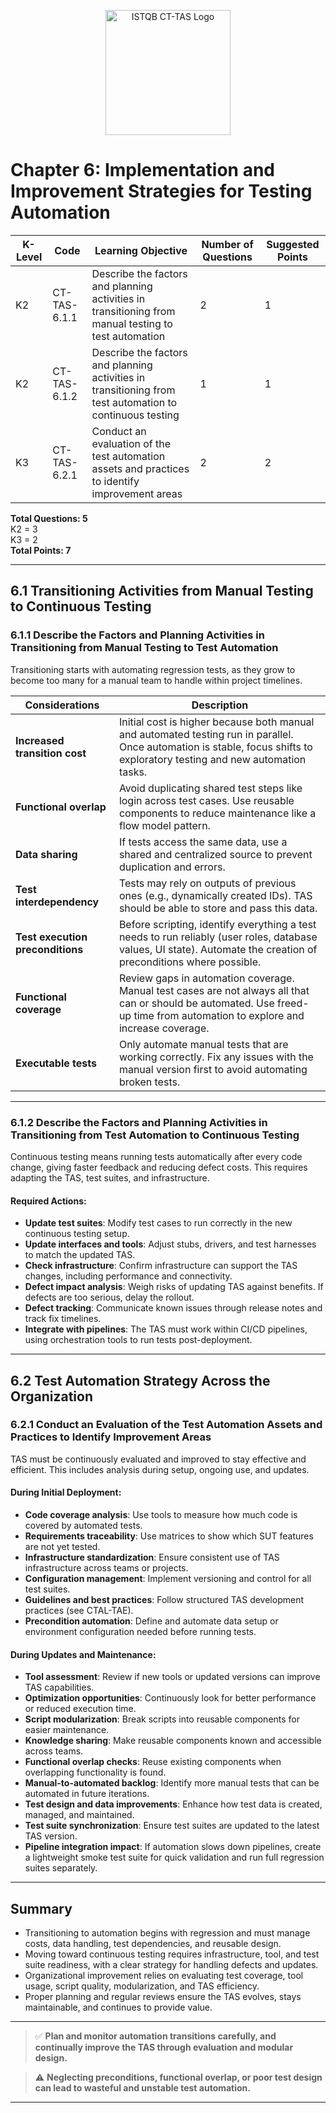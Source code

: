 <p align="center">
  <a href="https://istqb.org/certifications/certified-tester-test-automation-strategy-ct-tas/">
    <img src="https://istqb.org/wp-content/uploads/2024/10/CT_TAS-1024x940-1.png" width="200" alt="ISTQB CT-TAS Logo"/>
  </a>
</p>

# Chapter 6: Implementation and Improvement Strategies for Testing Automation

| K-Level | Code            | Learning Objective                                                                                     | Number of Questions | Suggested Points |
|---------|------------------|---------------------------------------------------------------------------------------------------------|---------------------|------------------|
| K2      | CT-TAS-6.1.1     | Describe the factors and planning activities in transitioning from manual testing to test automation   | 2                   | 1                |
| K2      | CT-TAS-6.1.2     | Describe the factors and planning activities in transitioning from test automation to continuous testing| 1                   | 1                |
| K3      | CT-TAS-6.2.1     | Conduct an evaluation of the test automation assets and practices to identify improvement areas        | 2                   | 2                |

**Total Questions: 5**  
K2 = 3  
K3 = 2  
**Total Points: 7**

---

## 6.1 Transitioning Activities from Manual Testing to Continuous Testing

### 6.1.1 Describe the Factors and Planning Activities in Transitioning from Manual Testing to Test Automation

Transitioning starts with automating regression tests, as they grow to become too many for a manual team to handle within project timelines.

| Considerations | Description |
|----------------|-------------|
| **Increased transition cost** | Initial cost is higher because both manual and automated testing run in parallel. Once automation is stable, focus shifts to exploratory testing and new automation tasks. |
| **Functional overlap** | Avoid duplicating shared test steps like login across test cases. Use reusable components to reduce maintenance like a flow model pattern. |
| **Data sharing** | If tests access the same data, use a shared and centralized source to prevent duplication and errors. |
| **Test interdependency** | Tests may rely on outputs of previous ones (e.g., dynamically created IDs). TAS should be able to store and pass this data. |
| **Test execution preconditions** | Before scripting, identify everything a test needs to run reliably (user roles, database values, UI state). Automate the creation of preconditions where possible. |
| **Functional coverage** | Review gaps in automation coverage. Manual test cases are not always all that can or should be automated. Use freed-up time from automation to explore and increase coverage. |
| **Executable tests** | Only automate manual tests that are working correctly. Fix any issues with the manual version first to avoid automating broken tests. |

---

### 6.1.2 Describe the Factors and Planning Activities in Transitioning from Test Automation to Continuous Testing

Continuous testing means running tests automatically after every code change, giving faster feedback and reducing defect costs. This requires adapting the TAS, test suites, and infrastructure.

#### Required Actions:

- **Update test suites**: Modify test cases to run correctly in the new continuous testing setup.
- **Update interfaces and tools**: Adjust stubs, drivers, and test harnesses to match the updated TAS.
- **Check infrastructure**: Confirm infrastructure can support the TAS changes, including performance and connectivity.
- **Defect impact analysis**: Weigh risks of updating TAS against benefits. If defects are too serious, delay the rollout.
- **Defect tracking**: Communicate known issues through release notes and track fix timelines.
- **Integrate with pipelines**: The TAS must work within CI/CD pipelines, using orchestration tools to run tests post-deployment.

---

## 6.2 Test Automation Strategy Across the Organization

### 6.2.1 Conduct an Evaluation of the Test Automation Assets and Practices to Identify Improvement Areas

TAS must be continuously evaluated and improved to stay effective and efficient. This includes analysis during setup, ongoing use, and updates.

#### During Initial Deployment:

- **Code coverage analysis**: Use tools to measure how much code is covered by automated tests.
- **Requirements traceability**: Use matrices to show which SUT features are not yet tested.
- **Infrastructure standardization**: Ensure consistent use of TAS infrastructure across teams or projects.
- **Configuration management**: Implement versioning and control for all test suites.
- **Guidelines and best practices**: Follow structured TAS development practices (see CTAL-TAE).
- **Precondition automation**: Define and automate data setup or environment configuration needed before running tests.

#### During Updates and Maintenance:

- **Tool assessment**: Review if new tools or updated versions can improve TAS capabilities.
- **Optimization opportunities**: Continuously look for better performance or reduced execution time.
- **Script modularization**: Break scripts into reusable components for easier maintenance.
- **Knowledge sharing**: Make reusable components known and accessible across teams.
- **Functional overlap checks**: Reuse existing components when overlapping functionality is found.
- **Manual-to-automated backlog**: Identify more manual tests that can be automated in future iterations.
- **Test design and data improvements**: Enhance how test data is created, managed, and maintained.
- **Test suite synchronization**: Ensure test suites are updated to the latest TAS version.
- **Pipeline integration impact**: If automation slows down pipelines, create a lightweight smoke test suite for quick validation and run full regression suites separately.

---

## Summary

- Transitioning to automation begins with regression and must manage costs, data handling, test dependencies, and reusable design.
- Moving toward continuous testing requires infrastructure, tool, and test suite readiness, with a clear strategy for handling defects and updates.
- Organizational improvement relies on evaluating test coverage, tool usage, script quality, modularization, and TAS efficiency.
- Proper planning and regular reviews ensure the TAS evolves, stays maintainable, and continues to provide value.

---

> ✅ **Plan and monitor automation transitions carefully, and continually improve the TAS through evaluation and modular design.**

> ⚠️ **Neglecting preconditions, functional overlap, or poor test design can lead to wasteful and unstable test automation.**

---
